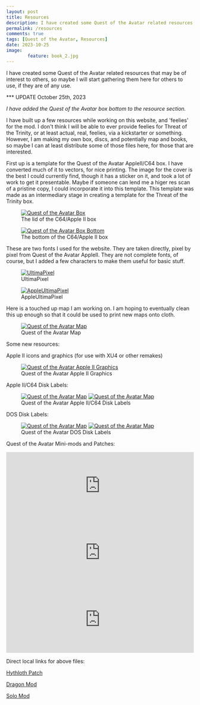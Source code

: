 ```yaml
---
layout: post
title: Resources
description: I have created some Quest of the Avatar related resources that may be of interest to others.
permalink: /resources
comments: true
tags: [Quest of the Avatar, Resources]
date: 2023-10-25
image: 
        feature: book_2.jpg
---
```


I have created some Quest of the Avatar related resources that may be of interest to others, so maybe I will start gathering them here for others to use, if they are of any use.

<!--more-->

*** UPDATE October 25th, 2023

*I have added the Quest of the Avatar box bottom to the resource section.*

I have built up a few resources while working on this website, and 'feelies' for the mod. I don't think I will be able to ever provide feelies for Threat of the Trinity, or at least actual, real, feelies, via a kickstarter or something. However, I am making my own box, discs, and potentially map and books, so maybe I can at least distribute some of those files here, for those that are interested.

First up is a template for the Quest of the Avatar AppleII/C64 box. I have converted much of it to vectors, for nice printing. The image for the cover is the best I could currently find, though it has a sticker on it, and took a lot of work to get it presentable. Maybe if someone can lend me a higer res scan of a pristine copy, I could incorporate it into this template. This template was made as an intermediary stage in creating a template for the Threat of the Trinity box.

<figure>
	<a href="{{ site.url }}/Art/box_base.pdf"><img class="ScrollRev" alt="Quest of the Avatar Box" data-tilt src="{{ site.url }}/Art/box_base.png" /></a>
	<figcaption>The lid of the C64/Apple II box</figcaption>
</figure>

<figure>
	<a href="{{ site.url }}/images/box_base_bottom.pdf"><img class="ScrollRev" alt="Quest of the Avatar Box Bottom" data-tilt src="{{ site.url }}/images/box_base_bottom.jpg" /></a>
	<figcaption>The bottom of the C64/Apple II box</figcaption>
</figure>

These are two fonts I used for the website. They are taken directly, pixel by pixel from Quest of the Avatar AppleII. They are not complete fonts, of course, but I added a few characters to make them useful for basic stuff.

<figure>
	<a href="{{ site.url }}/assets/css/ultimapixel-ultimawebfont.ttf"><img class="ScrollRev" alt="UltimaPixel" data-tilt src="{{ site.url }}/images/ultimapixel.png" /></a>
	<figcaption>UltimaPixel</figcaption>
</figure>

<figure>
	<a href="{{ site.url }}/assets/css/appleultimapixel-webfont.ttf"><img class="ScrollRev" alt="AppleUltimaPixel" data-tilt src="{{ site.url }}/images/appleultimapixel.png" /></a>
	<figcaption>AppleUltimaPixel</figcaption>
</figure>

Here is a touched up map I am working on. I am hoping to eventually clean this up enough so that it could be used to print new maps onto cloth.
<figure>
	<a href="{{ site.url }}/Art/Ultima_IV_Map_Hi_Res.png"><img class="ScrollRev" alt="Quest of the Avatar Map" data-tilt src="{{ site.url }}/Art/Ultima_IV_Map_Low_Res.png" /></a>
	<figcaption>Quest of the Avatar Map</figcaption>
</figure>

Some new resources:

Apple II icons and graphics (for use with XU4 or other remakes)

<figure>
	<a href="{{ site.url }}/Art/appleII.zip"><img class="ScrollRev" alt="Quest of the Avatar Apple II Graphics" data-tilt src="{{ site.url }}/Art/appleIImode.jpg" /></a>
	<figcaption>Quest of the Avatar Apple II Graphics</figcaption>
</figure>

Apple II/C64 Disk Labels:

<figure>
	<a href="{{ site.url }}/Art/Ultima_IV_Disk_Label_Apple_AB.pdf"><img class="ScrollRev inline" alt="Quest of the Avatar Map" data-tilt src="{{ site.url }}/Art/Ultima_IV_Disk_Label_Apple_AB.png" /></a>
	<a href="{{ site.url }}/Art/Ultima_IV_Disk_Label_Apple_CD.pdf"><img class="ScrollRev inline" alt="Quest of the Avatar Map" data-tilt src="{{ site.url }}/Art/Ultima_IV_Disk_Label_Apple_CD.png" /></a>
	<figcaption>Quest of the Avatar Apple II/C64 Disk Labels</figcaption>
</figure>

DOS Disk Labels:

<figure>
	<a href="{{ site.url }}/Art/Ultima_IV_Disk_Label_A.pdf"><img class="ScrollRev inline" alt="Quest of the Avatar Map" data-tilt src="{{ site.url }}/Art/Ultima_IV_Disk_Label_A.png" /></a>
	<a href="{{ site.url }}/Art/Ultima_IV_Disk_Label_B.pdf"><img class="ScrollRev inline" alt="Quest of the Avatar Map" data-tilt src="{{ site.url }}/Art/Ultima_IV_Disk_Label_B.png" /></a>
	<figcaption>Quest of the Avatar DOS Disk Labels</figcaption>
</figure>

Quest of the Avatar Mini-mods and Patches:

<iframe width="100%" height="180" src="https://www.moddb.com/games/ultima-iv-quest-of-the-avatar/downloads/hythloth-fix/widget" frameborder="0"></iframe><br>

<iframe width="100%" height="180" src="https://www.moddb.com/mods/ultima-iv-dragon/downloads/dragon-11/widget" frameborder="0"></iframe><br>

<iframe width="100%" height="180" src="https://www.moddb.com/games/ultima-iv-quest-of-the-avatar/downloads/ultima-iv-solo/widget" frameborder="0"></iframe><br>

Direct local links for above files:

[Hythloth Patch](https://github.com/cambragol/ultima-IV-trinity/blob/master/assets/HYTHLOTH.DNG?raw=true)

[Dragon Mod](https://github.com/cambragol/advent-of-the-trinity/raw/master/Dragon_1.1.zip)

[Solo Mod](https://github.com/cambragol/advent-of-the-trinity/raw/master/Ultima_IV_Solo.zip)
